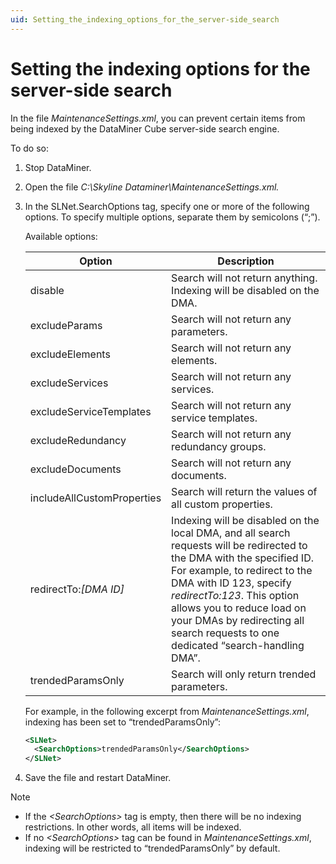 ```yaml
---
uid: Setting_the_indexing_options_for_the_server-side_search
---
```


# Setting the indexing options for the server-side search

In the file *MaintenanceSettings.xml*, you can prevent certain items from being indexed by the DataMiner Cube server-side search engine.

To do so:

1. Stop DataMiner.

1. Open the file *C:\\Skyline Dataminer\\MaintenanceSettings.xml.*

1. In the SLNet.SearchOptions tag, specify one or more of the following options. To specify multiple options, separate them by semicolons (“;”).

    Available options:

    | Option  | Description    |
    |---------|----------------|
    | disable | Search will not return anything. Indexing will be disabled on the DMA. |
    | excludeParams | Search will not return any parameters. |
    | excludeElements | Search will not return any elements. |
    | excludeServices | Search will not return any services. |
    | excludeServiceTemplates  | Search will not return any service templates. |
    | excludeRedundancy  | Search will not return any redundancy groups. |
    | excludeDocuments | Search will not return any documents. |
    | includeAllCustomProperties | Search will return the values of all custom properties. |
    | redirectTo:*\[DMA ID\]* | Indexing will be disabled on the local DMA, and all search requests will be redirected to the DMA with the specified ID. For example, to redirect to the DMA with ID 123, specify *redirectTo:123*. This option allows you to reduce load on your DMAs by redirecting all search requests to one dedicated “search-handling DMA”. |
    | trendedParamsOnly  | Search will only return trended parameters. |

    For example, in the following excerpt from *MaintenanceSettings.xml*, indexing has been set to “trendedParamsOnly”:

    ```xml
    <SLNet>
      <SearchOptions>trendedParamsOnly</SearchOptions>
    </SLNet>
    ```

1. Save the file and restart DataMiner.

> [!NOTE]
>
> - If the *\<SearchOptions>* tag is empty, then there will be no indexing restrictions. In other words, all items will be indexed.
> - If no *\<SearchOptions>* tag can be found in *MaintenanceSettings.xml*, indexing will be restricted to “trendedParamsOnly” by default.
